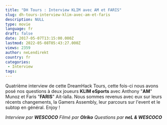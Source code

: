 ```yaml
---
title: "DH Tours : Interview KLIM avec AM et FARIS"
slug: dh-tours-interview-klim-avec-am-et-faris
description: NULL
type: movie
language: fr
draft: false
date: 2017-05-07T13:15:00.000Z
lastmod: 2022-05-08T05:43:27.000Z
views: 2359
author: neLendirekt
country: fr
categories:
 - Interview
tags:
---
```

Quatrième interview de cette DreamHack Tours, cette fois-ci nous avons posé nos questions à deux joueurs **KLIM eSports** avec Anthony "**AM**" Munoz et Faris "**FARIS**" Ait-lalla. Nous sommes revenus avec eux sur leurs récents changements, la Gamers Assembly, leur parcours sur l'event et le subtop en général. Enjoy !

_Interview par **WESCOCO**_ 
_Filmé par **Olriko**_ 
_Questions par **neL & WESCOCO**_
